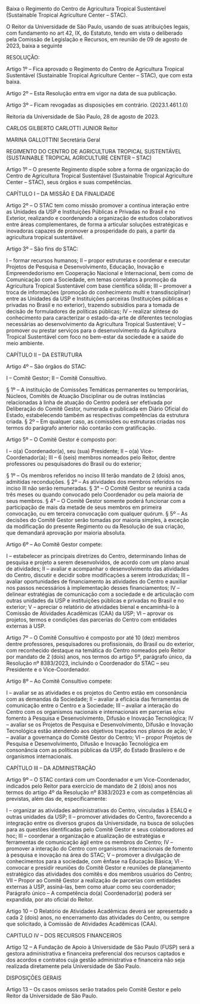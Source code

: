 Baixa o Regimento do Centro de Agricultura Tropical Sustentável (Sustainable Tropical Agriculture Center – STAC).

O Reitor da Universidade de São Paulo, usando de suas atribuições legais, com fundamento no art 42, IX, do Estatuto, tendo em vista o deliberado pela Comissão de Legislação e Recursos, em reunião de 09 de agosto de 2023, baixa a seguinte

RESOLUÇÃO:

Artigo 1º – Fica aprovado o Regimento do Centro de Agricultura Tropical Sustentável (Sustainable Tropical Agriculture Center – STAC), que com esta baixa.

Artigo 2º – Esta Resolução entra em vigor na data de sua publicação.

Artigo 3º – Ficam revogadas as disposições em contrário. (2023.1.461.1.0)

Reitoria da Universidade de São Paulo, 28 de agosto de 2023.

CARLOS GILBERTO CARLOTTI JUNIOR
Reitor

MARINA GALLOTTINI
Secretária Geral

REGIMENTO DO CENTRO DE AGRICULTURA TROPICAL SUSTENTÁVEL (SUSTAINABLE TROPICAL AGRICULTURE CENTER – STAC)

Artigo 1º – O presente Regimento dispõe sobre a forma de organização do Centro de Agricultura Tropical Sustentável (Sustainable Tropical Agriculture Center – STAC), seus órgãos e suas competências.

CAPÍTULO I – DA MISSÃO E DA FINALIDADE

Artigo 2º – O STAC tem como missão promover a contínua interação entre as Unidades da USP e Instituições Públicas e Privadas no Brasil e no Exterior, realizando e coordenando a organização de estudos colaborativos entre áreas complementares, de forma a articular soluções estratégicas e inovadoras capazes de promover a prosperidade do país, a partir da agricultura tropical sustentável.

Artigo 3º – São fins do STAC:

I – formar recursos humanos;
II – propor estruturas e coordenar e executar Projetos de Pesquisa e Desenvolvimento, Educação, Inovação e Empreendedorismo em Cooperação Nacional e Internacional, bem como de Comunicação com a Sociedade, em temas correlatos à promoção da Agricultura Tropical Sustentável com base científica sólida;
III – promover a troca de informações (promoção do conhecimento multi e transdisciplinar) entre as Unidades da USP e Instituições parceiras (Instituições públicas e privadas no Brasil e no exterior), trazendo subsídios para a tomada de decisão de formuladores de políticas públicas;
IV – realizar síntese do conhecimento para caracterizar o estado-da-arte de diferentes tecnologias necessárias ao desenvolvimento da Agricultura Tropical Sustentável;
V – promover ou prestar serviços para o desenvolvimento da Agricultura Tropical Sustentável com foco no bem-estar da sociedade e a saúde do meio ambiente.

CAPÍTULO II – DA ESTRUTURA

Artigo 4º – São órgãos do STAC:

I – Comitê Gestor;
II – Comitê Consultivo.

§ 1º – A instituição de Comissões Temáticas permanentes ou temporárias, Núcleos, Comitês de Atuação Disciplinar ou de outras instâncias relacionadas à linha de atuação do Centro poderá ser efetivada por Deliberação do Comitê Gestor, numerada e publicada em Diário Oficial do Estado, estabelecendo também as respectivas competências da estrutura criada.
§ 2º – Em qualquer caso, as comissões ou estruturas criadas nos termos do parágrafo anterior não contarão com gratificação.

Artigo 5º – O Comitê Gestor é composto por:

I – o(a) Coordenador(a), seu (sua) Presidente;
II – o(a) Vice-Coordenador(a);
III – 6 (seis) membros nomeados pelo Reitor, dentre professores ou pesquisadores do Brasil ou do exterior;

§ 1º – Os membros referidos no inciso III terão mandato de 2 (dois) anos, admitidas reconduções.
§ 2º – As atividades dos membros referidos no inciso III não serão remuneradas.
§ 3° – O Comitê Gestor se reunirá a cada três meses ou quando convocado pelo Coordenador ou pela maioria de seus membros.
§ 4° – O Comitê Gestor somente poderá funcionar com a participação de mais da metade de seus membros em primeira convocação, ou em terceira convocação com qualquer quórum.
§ 5º – As decisões do Comitê Gestor serão tomadas por maioria simples, à exceção da modificação do presente Regimento ou da Resolução de sua criação, que demandará aprovação por maioria absoluta.

Artigo 6º – Ao Comitê Gestor compete:

I – estabelecer as principais diretrizes do Centro, determinando linhas de pesquisa e projeto a serem desenvolvidos, de acordo com um plano anual de atividades;
II – avaliar e acompanhar o desenvolvimento das atividades do Centro, discutir e decidir sobre modificações a serem introduzidas;
III – avaliar oportunidades de financiamento às atividades do Centro e auxiliar nos passos necessários à implementação desses financiamentos;
IV – delinear estratégias de comunicação com a sociedade e de articulação com outras unidades da USP e instituições públicas e privadas no Brasil e no exterior;
V – apreciar o relatório de atividades bienal e encaminhá-lo à Comissão de Atividades Acadêmicas (CAA) da USP;
VI – aprovar os projetos, termos e condições das parcerias do Centro com entidades externas à USP.

Artigo 7º – O Comitê Consultivo é composto por até 10 (dez) membros dentre professores, pesquisadores ou profissionais, do Brasil ou do exterior, com reconhecido destaque na temática do Centro nomeados pelo Reitor por mandato de 2 (dois) anos, nos termos do artigo 5º, parágrafo único, da Resolução nº 8383/2023, incluindo o Coordenador do STAC – seu Presidente e o Vice-Coordenador.

Artigo 8º – Ao Comitê Consultivo compete:

I – avaliar se as atividades e os projetos do Centro estão em consonância com as demandas da Sociedade;
II – avaliar a eficácia das ferramentas de comunicação entre o Centro e a Sociedade;
III – avaliar a interação do Centro com os organismos nacionais e internacionais em parcerias e/ou fomento à Pesquisa e Desenvolvimento, Difusão e Inovação Tecnológica;
IV – avaliar se os Projetos de Pesquisa e Desenvolvimento, Difusão e Inovação Tecnológica estão atendendo aos objetivos traçados nos planos de ação;
V – avaliar a governança do Comitê Gestor do Centro;
VI – propor Projetos de Pesquisa e Desenvolvimento, Difusão e Inovação Tecnológica em consonância com as políticas públicas da USP, do Estado Brasileiro e de organismos internacionais.

CAPÍTULO III – DA ADMINISTRAÇÃO

Artigo 9º – O STAC contará com um Coordenador e um Vice-Coordenador, indicados pelo Reitor para exercício de mandato de 2 (dois) anos nos termos do artigo 4º da Resolução nº 8383/2023 e com as competências ali previstas, além das de, especificamente:

I – organizar as atividades administrativas do Centro, vinculadas à ESALQ e outras unidades da USP;
II – promover atividades do Centro, favorecendo a integração entre os diversos grupos da Universidade, na busca de soluções para as questões identificadas pelo Comitê Gestor e seus colaboradores ad hoc;
III – coordenar a organização e atualização de estratégias e ferramentas de comunicação ágil entre os membros do Centro;
IV – promover a interação do Centro com organismos internacionais de fomento à pesquisa e inovação na área do STAC;
V – promover a divulgação de conhecimentos para a sociedade, com ênfase na Educação Básica;
VI – convocar e presidir reuniões do Comitê Gestor e reuniões de planejamento estratégico das atividades dos comitês e dos membros usuários do Centro;
VII – Propor ao Comitê Gestor a realização de parcerias com entidades externas à USP, assiná-las, bem como atuar como seu coordenador;
Parágrafo único – A competência do(a) Coordenador(a) poderá ser expandida, por ato oficial do Reitor.

Artigo 10 – O Relatório de Atividades Acadêmicas deverá ser apresentado a cada 2 (dois) anos, no encerramento das atividades do Centro, ou sempre que solicitado, à Comissão de Atividades Acadêmicas (CAA).

CAPITULO IV – DOS RECURSOS FINANCEIROS

Artigo 12 – A Fundação de Apoio à Universidade de São Paulo (FUSP) será a gestora administrativa e financeira preferencial dos recursos captados e dos acordos e contratos cuja gestão administrativa e financeira não seja realizada diretamente pela Universidade de São Paulo.

DISPOSIÇÕES GERAIS

Artigo 13 – Os casos omissos serão tratados pelo Comitê Gestor e pelo Reitor da Universidade de São Paulo.